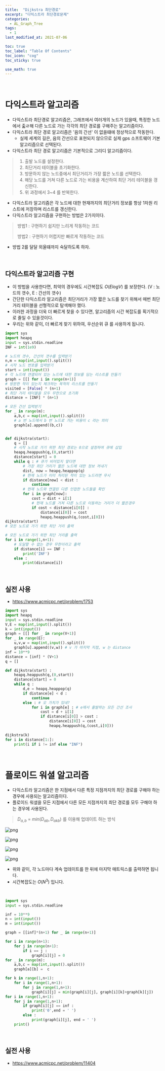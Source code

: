 ```yaml
---
title:  "Dijkstra 최단경로"
excerpt: "다익스트라 최단경로문제"
categories:
  - AL_Graph_Tree
tags:
  - 1
last_modified_at: 2021-07-06

toc: true
toc_label: "Table Of Contents"
toc_icon: "cog"
toc_sticky: true

use_math: true
---
```


<br>

# 다익스트라 알고리즘

- 다익스트라 최단경로 알고리즘은, 그래프에서 여러개의 노드가 있을때, 특정한 노드에서 춟ㄹ해 다른 노드로 가는 각각의 최단 경로를 구해주는 알고리즘이다. 
- 다익스트라 최단 경로 알고리즘은 '음의 간선' 이 없을떄에 정상적으로 작동한다.
  - 실제 세계의 길은, 음의 간선으로 표현되지 않으므로 실제 gps 소프트웨어 기본 알고리즘으로 선택된다. 
- 다익스트라 최단 경로 알고리즘은 기본적으로 그리디 알고리즘이다. 

> 1. 출발 노드를 설정한다.
> 2. 최단거리 테이블을 초기화한다.
> 3. 방문하지 않는 노드중에서 최단거리가 가장 짧은 노드를 선택한다.
> 4. 해당 노드를 거쳐 다른 노드로 가는 비용을 계산하여 최단 거리 테이블을 갱신한다.
> 5. 위 과정에서 3~4 를 반복한다. 

- 다익스트라 알고리즘은 각 노드에 대한 현재까지의 최단거리 정보를 항상 1차원 리스트에 저장하며 리스트를 갱신한다.
- 다익스트라 알고리즘을 구현하는 방법은 2가지이다. 

> 방법1 : 구현하기 쉽지만 느리게 작동하는 코드
>
> 방법2 : 구현하기 어렵지만 빠르게 작동하는 코드 

- 방법 2를 달달 외울떄까지 숙달하도록 하자. 

<BR>

## 다익스트라 알고리즘 구현

- 이 방법을 사용한다면, 최악의 경우에도 시간복잡도 $O(Elog V)$ 를 보장한다.  (V : 노드의 갯수, E : 간선의 갯수)
- 간단한 다익스트라 알고리즘은 최단거리가 가장 짧은 노드를 찾기 위해서 매번 최단 거리 테이블을 선형적으로 탐색해야 했다.
- 이러한 과정을 더욱 더 빠르게 찾을 수 있다면, 알고리즘의 시간 복잡도를 획기적으로 줄일 수 있을것이다. 
- 우리는 위와 같이, 더 빠르게 찾기 위하여, 우선순위 큐 를 사용하게 됩니다. 

```python
import sys
import heapq
input = sys.stdin.readline
INF = int(1e9)

# 노드의 갯수, 간선의 갯수를 입력받기
n,m = map(int,input().split())
# 시작 노드 번호를 입력받기
start = int(input())
# 각 노드에 연결되어 있는 노드에 대한 정보를 담는 리스트를 만들기
graph = [[] for i in range(n+1)]
# 방문한 적이 있는지 체크하는 목적의 리스트를 만들기
visited = [False] * (n+1)
# 최단 거리 테이블을 모두 무한으로 초기화
distance = [INF] * (n+1)

# 모든 간선 입력받기
for _ in range(m):
    a,b,c = map(int,input().split())
    # a 번 노드에서 b 번 노드로 가는 비용이 c 라는 의미
    graph[a].append((b,c))


def dijkstra(start):
    q = []
    # 시작 노드로 가기 위한 최단 경로는 0으로 설정하여 큐에 삽입
    heapq.heappush(q,(0,start))
    distance[start] = 0
    while q : # 큐가 비어있지 앟다면
        # 가장 최단 거리가 짧은 노드에 대한 정보 꺼내기
        dist, now = heapq.heappop(q)
        # 현재 노드가 이미 처리된 적이 있는 노드라면 무시
        if distance[now] < dist :
            continue
        # 현재 노드와 연결된 다른 인접한 노드들을 확인
        for i in graph[now]:
            cost = dist + i[1]
            # 현재 노드를 거쳐 다른 노드로 이동하는 거리가 더 짧은경우
            if cost < distance[i[0]] :
                distance[i[0]] = cost
                heapq.heappush(q,(cost,i[0]))
dijkstra(start)
# 모든 노드로 가기 위한 최단 거리 출력

# 모든 노드로 가기 위한 최단 거리를 출력
for i in range(1,n+1):
    # 도달할 수 없는 경우 무한이라고 출력
    if distance[i] == INF :
        print('INF')
    else :
        print(distance[i])
```

<br>

## 실전 사용

- <https://www.acmicpc.net/problem/1753>

```python
import sys
import heapq
input = sys.stdin.readline
V,E = map(int,input().split())
k = int(input())
graph = [[] for _ in range(V+1)]
for _ in range(E):
    u,v,w = map(int,input().split())
    graph[u].append((v,w)) # v 가 마지막 지점, w 는 distance
inf = 10**9
distance = [inf] * (V+1)
q = []

def dijkstra(start) :
    heapq.heappush(q,(0,start))
    distance[start] = 0
    while q :
        d,e = heapq.heappop(q)
        if distance[e] < d :
            continue
        else : # 오 가치가 있네?
            for i in graph[e] : # e에서 출발하는 모든 간선 조사
                cost = d + i[1]
                if distance[i[0]] > cost :
                    distance[i[0]] = cost
                    heapq.heappush(q,(cost,i[0]))
                    
dijkstra(k)
for i in distance[1:]:
    print(i if i != inf else "INF")
```

<br>

# 플로이드 워셜 알고리즘

- 다익스트라 알고리즘은 한 지점에서 다른 특정 지점까지의 최단 경로를 구해야 하는 경우에 사용되는 알고리즘이다.
- 플로이드 워셜을 모든 지점에서 다른 모든 지점까지의 최단 경로를 모두 구해야 하는 경우에 사용된다.

> $D_{a,b}$  = $min(D_{ab}, D_{akb})$ 를 이용해 업데이트 하는 방식

![png](/assets/images/Python/10_1.png)

![png](/assets/images/Python/10_2.png)

![png](/assets/images/Python/10_3.png)

![png](/assets/images/Python/10_4.png)

- 위와 같이, 각 노드마다 계속 업데이트를 한 뒤에 마지막 매트릭스를 출력하면 됩니다.
- 시간복잡도는 $O(N^3)$ 입니다. 

<br>

```python
import sys
input = sys.stdin.readline

inf = 10**9
n = int(input())
m = int(input())

graph = [[inf]*(n+1) for _ in range(n+1)]

for i in range(n+1):
    for j in range(n+1):
        if i == j :
            graph[i][j] = 0
for _ in range(m):
    a,b,c = map(int,input().split())
    graph[a][b] =  c

for k in range(1,n+1):
    for i in range(1,n+1):
        for j in range(1,n+1):
            graph[i][j] = min(graph[i][j], graph[i][k]+graph[k][j])
for i in range(1,n+1):
    for j in range(1,n+1):
        if graph[i][j] == inf :
            print('0',end = ' ')
        else :
            print(graph[i][j], end = ' ')
    print()
```

<br>

## 실전 사용

- <https://www.acmicpc.net/problem/11404>

